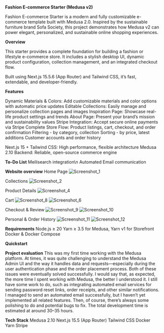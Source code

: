 **Fashion E-commerce Starter (Medusa v2)**

Fashion E-commerce Starter is a modern and fully customizable e-commerce template built with Medusa 2.0.
Inspired by the sustainable furniture brand Sofa Society, this project demonstrates how Medusa v2 can power elegant, personalized, and sustainable online shopping experiences.

**Overview**

This starter provides a complete foundation for building a fashion or lifestyle e-commerce store.
It includes a stylish desktop UI, dynamic product configuration, collection management, and an integrated checkout flow.

Built using Next.js 15.5.6 (App Router) and Tailwind CSS, it’s fast, extendable, and developer-friendly.

**Features**

Dynamic Materials & Colors: Add customizable materials and color options with automatic price updates
Editable Collections: Easily manage and personalize collection pages and images
Inspiration Page: Showcase real-life product settings and trends
About Page: Present your brand’s mission and sustainability values
Stripe Integration: Accept secure online payments via Stripe
Complete Store Flow: Product listings, cart, checkout, and order confirmation
Filtering - by category, collection
Sorting - by price, latest additions
Customer accounts and order history

Next.js 15 + Tailwind CSS: High performance, flexible architecture
Medusa 2.10 Backend: Reliable, open-source commerce engine

**To-Do List**
Meilisearch integration\n
Automated Email communication

**Website overview**
Home Page
![Screenshot_1](https://github.com/user-attachments/assets/5f504cff-cd5f-42a6-b15d-f78275cb2ac5)

Collections
![Screenshot_2](https://github.com/user-attachments/assets/f93027b9-3752-415a-add4-5bab3457d2dc)

Product Details
![Screenshot_4](https://github.com/user-attachments/assets/21a2a4f9-4195-403e-907b-a57ae38d2321)

Cart
![Screenshot_8](https://github.com/user-attachments/assets/022b0ef5-722d-4d5a-86b8-b10bd868ade2)
![Screenshot_6](https://github.com/user-attachments/assets/c928172f-a2c1-47fe-98ff-03edcae35d67)

Checkout & Review
![Screenshot_9](https://github.com/user-attachments/assets/23fcfb74-8e3b-4b31-8af2-72ad876d1d70)
![Screenshot_10](https://github.com/user-attachments/assets/abca7af4-9836-45c9-b33e-1968c26b65a3)

Personal & Order History
![Screenshot_11](https://github.com/user-attachments/assets/3c78ecd1-b3d8-424c-a130-0a1475d90d19)
![Screenshot_12](https://github.com/user-attachments/assets/1aee4f0e-bd7c-4b3d-8dbc-4dce089c97c7)


**Requirements**
Node.js ≥ 20
Yarn ≥ 3.5 for Medusa, Yarn v1 for Storefront
Docker & Docker Compose

**Quickstart**

**Project evaluation**
This was my first time working with the Medusa platform. At times, it was quite challenging to understand the Medusa Admin UI and the way it handles data and requests—especially during the user authentication phase and the order placement process. Both of these issues were eventually solved successfully. I would say that, as expected, the more time I spent working with Medusa, the better I understood it. I still have some work to do, such as integrating automated email services for sending password reset links, order receipts, and other similar notifications. I managed to send an automated email successfully, but I haven’t yet implemented all related features. Then, of course, there’s always some polishing to do and potential bugs to fix.
The total development time is estimated at around 30–35 hours.


**Tech Stack**
Medusa 2.10
Next.js 15.5 (App Router)
Tailwind CSS
Docker
Yarn
Stripe


